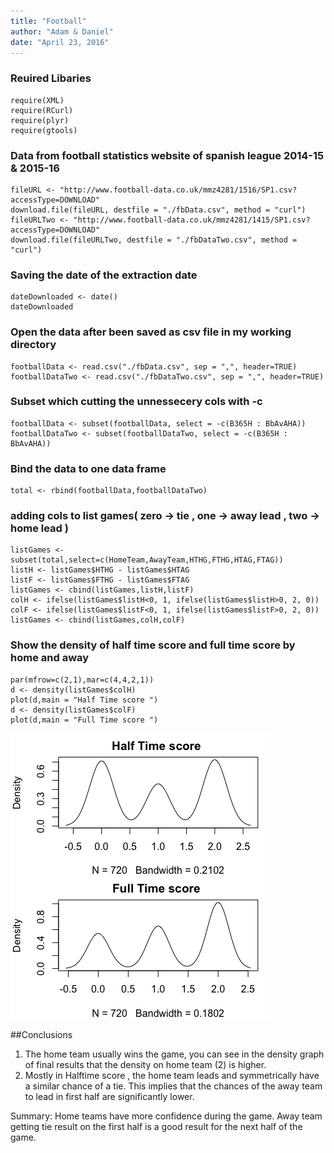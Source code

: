 ```yaml
---
title: "Football"
author: "Adam & Daniel"
date: "April 23, 2016"
---
```



### Reuired Libaries

```{ echo=FALSE}
require(XML)
require(RCurl)
require(plyr)
require(gtools)
```

### Data from football statistics website of spanish league 2014-15 & 2015-16


```{ echo=FALSE}
fileURL <- "http://www.football-data.co.uk/mmz4281/1516/SP1.csv?accessType=DOWNLOAD"
download.file(fileURL, destfile = "./fbData.csv", method = "curl")
fileURLTwo <- "http://www.football-data.co.uk/mmz4281/1415/SP1.csv?accessType=DOWNLOAD"
download.file(fileURLTwo, destfile = "./fbDataTwo.csv", method = "curl")
```
### Saving the date of the extraction date
```{echo=FALSE}
dateDownloaded <- date()
dateDownloaded
```

### Open the data after been saved as csv file in my working directory

```{echo=FALSE}
footballData <- read.csv("./fbData.csv", sep = ",", header=TRUE)
footballDataTwo <- read.csv("./fbDataTwo.csv", sep = ",", header=TRUE)
```
### Subset which cutting the unnessecery cols with -c 

```{echo=FALSE}
footballData <- subset(footballData, select = -c(B365H : BbAvAHA))
footballDataTwo <- subset(footballDataTwo, select = -c(B365H : BbAvAHA))
```

### Bind the data to one data frame
```{echo=FALSE}
total <- rbind(footballData,footballDataTwo)
```

### adding cols to list games( zero -> tie , one -> away lead , two -> home lead )
```{echo=FALSE}
listGames <- subset(total,select=c(HomeTeam,AwayTeam,HTHG,FTHG,HTAG,FTAG))
listH <- listGames$HTHG - listGames$HTAG
listF <- listGames$FTHG - listGames$FTAG
listGames <- cbind(listGames,listH,listF)
colH <- ifelse(listGames$listH<0, 1, ifelse(listGames$listH>0, 2, 0))
colF <- ifelse(listGames$listF<0, 1, ifelse(listGames$listF>0, 2, 0))
listGames <- cbind(listGames,colH,colF)
```

### Show the density of half time score and full time score by home and away
```{echo=FALSE}
par(mfrow=c(2,1),mar=c(4,4,2,1))
d <- density(listGames$colH)
plot(d,main = "Half Time score ")
d <- density(listGames$colF)
plot(d,main = "Full Time score ")
```

![](Rplot02.png) 

##Conclusions
1. The home team usually wins the game, you can see in the density graph of final results that the density on home team (2) is higher.
2. Mostly in Halftime score , the home team leads and symmetrically have a similar chance of a tie. 
This implies that the chances of the away team to lead in first half are significantly lower.

Summary: Home teams have more confidence during the game. Away team getting tie result on the first half is a good result for the next half of the game.
